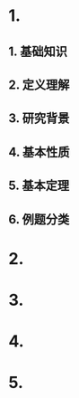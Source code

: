 # 1.
## 1. 基础知识


## 2. 定义理解


## 3. 研究背景

## 4. 基本性质
## 5. 基本定理

## 6. 例题分类
# 2.


# 3.

# 4.

# 5.
